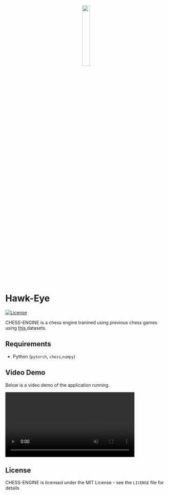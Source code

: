 <div align="center">
  <img src="CHESS-ENGINE\logo.png" alt=" " width="22%">
</div>

# Hawk-Eye

[![License](http://img.shields.io/badge/license-MIT-blue.svg)](https://github.com/natisitotaw/Hawk-Eye-/blob/main/LICENSE)

CHESS-ENGINE is a chess engine tranined using previous chess games using [this ](https://database.lichess.org/) datasets.



## Requirements

- Python (`pytorch`, `chess`,`numpy`)

## Video Demo
Below is a video demo of the application running.

<video width="80%" controls>
  <source src="https://github.com/natisitotaw/Chess-Engine/blob/main/sample_game.mp4" type="video/mp4">
  Your browser does not support the video tag.
</video>

## License

CHESS-ENGINE is licensed under the MIT License - see the `LICENSE` file for details
